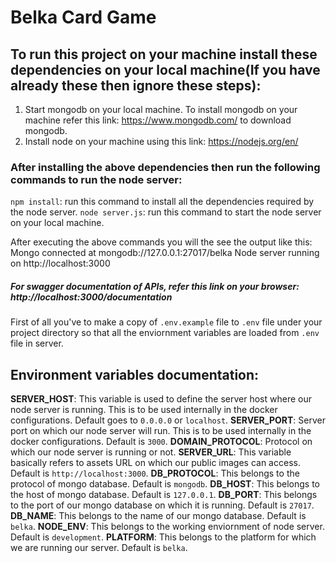 # Belka Card Game

## To run this project on your machine install these dependencies on your local machine(If  you have already these then ignore these steps):

1. Start mongodb on your local machine. To install mongodb on your machine refer this link: https://www.mongodb.com/ to download mongodb.
2. Install node on your machine using this link: https://nodejs.org/en/

### After installing the above dependencies then run the following commands to run the node server:

`npm install`: run this command to install all the dependencies required by the node server.
`node server.js`: run this command to start the node server on your local machine.

After executing the above commands you will the see the output like this: 
Mongo connected at  mongodb://127.0.0.1:27017/belka
Node server running on  http://localhost:3000

##### For swagger documentation of APIs, refer this link on your browser: http://localhost:3000/documentation

First of all you've to make a copy of `.env.example` file to `.env` file under your project directory so that all the enviornment variables are loaded from `.env` file in server.

## Environment variables documentation: 
**SERVER_HOST**: This variable is used to define the server host where our node server is running. This is to be used internally in the docker configurations. Default goes to `0.0.0.0` or `localhost`.
**SERVER_PORT**: Server port on which our node server will run. This is to be used internally in the docker configurations. Default is `3000`.
**DOMAIN_PROTOCOL**: Protocol on which our node server is running or not. 
**SERVER_URL**: This variable basically refers to assets URL on which our public images can access. Default is `http://localhost:3000`.
**DB_PROTOCOL**: This belongs to the protocol of mongo database. Default is `mongodb`.
**DB_HOST**: This belongs to the host of mongo database. Default is `127.0.0.1`.
**DB_PORT**: This belongs to the port of our mongo database on which it is running. Default is `27017`.
**DB_NAME**: This belongs to the name of our mongo database. Default is `belka`.
**NODE_ENV**: This belongs to the working enviornment of node server. Default is `development`.
**PLATFORM**: This belongs to the platform for which we are running our server. Default is `belka`.